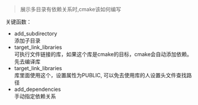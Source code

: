 >展示多目录有依赖关系时,cmake该如何编写

关键函数：  
* add_subdirectory  
添加子目录
* target_link_libraries  
可执行文件链接的库，如果这个库是cmake的目标，cmake会自动添加依赖。先去编译库  
* target_link_libraries  
库里面使用这个，设置属性为PUBLIC, 可以免去使用库的人设置头文件查找路径  
* add_dependencies  
手动指定依赖关系  